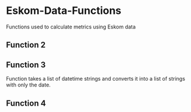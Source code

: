 # Eskom-Data-Functions
 Functions used to calculate metrics using Eskom data

## Function 2

## Function 3
 Function takes a list of datetime strings and converts
 it into a list of strings with only the date.

## Function 4